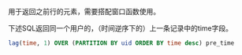用于返回之前行的元素，需要搭配窗口函数使用。


下述SQL返回同一个用户的，（时间逆序下的）上一条记录中的time字段。

```sql
lag(time, 1) OVER (PARTITION BY uid ORDER BY time desc) pre_time
```